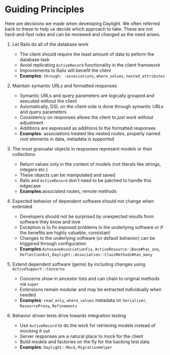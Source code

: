 # Guiding Principles

Here are decisions we made when developing Daylight. We often referred back to these
to help us decide which approach to take. These are not hard-and-fast rules and can
be reviewed and changed as the need arises.

1. Let Rails do all of the database work
   * The client should require the least amount of data to peform the database task
   * Avoid replicating `ActiveRecord` functionality in the client framework
   * Improvements to Rails will benefit the client
   * **Examples**: `through: :associations`, `where_values`, `nested_attributes`

2. Maintain symantic URLs and formatted responses
   * Symantic URLs and query parameters are logically grouped and executed without the client
   * Axiomatically, DSL on the client-side is done through symantic URLs and query parameters
   * Consistency on responses allows the client to _just work_ without adjustment
   * Additions are expressed as additions to the formatted responses
   * **Examples**: associations treated like nested routes, properly named root elements in data, metadata is supported

3. The most granualar objects in responses represent models or their collections
   * Return values only in the context of models (not literals like strings, integers etc.)
   * These objects can be manipulated and saved
   * Rails and `ActiveRecord` don't need to be patched to handle this edgecase
   * **Examples**:associated routes, remote methods

4. Expected behavior of dependent software _should_ not change when extended
   * Developers should not be surprised by unexpected results from software they know and love
   * Exception is to fix exposed problems in the underlying software or if the benefits are highly valueble, consistant
   * Changes to the underlying software (or default behavior) can be triggered through configuration
   * **Examples**:`AutosaveAssociationFix`, `ActiveResource::Base#has_one`, `ReflectionExt`, `Daylight::Association::ClassMethods#has_many`

5. Extend dependent software (gems) by including changes using `ActiveSupport::Concerns`
   * Concerns show in ancestor lists and can chain to original methods via `super`
   * Extensions remain modular and may be extracted individually when needed
   * **Examples**: `read_only`, `where_values` metadata on `Serializer`, `ResourceProxy`, `Refinements`

6. Behavior driven tests drive towards integration testing
   * Use `ActiveRecord` to do the work for retrieving models instead of mocking it out
   * Server responses are a natural place to mock for the client
   * Build models and factories on the fly for the backing test data
   * **Examples**: `Daylight::Mock`, `MigrationHelper`


